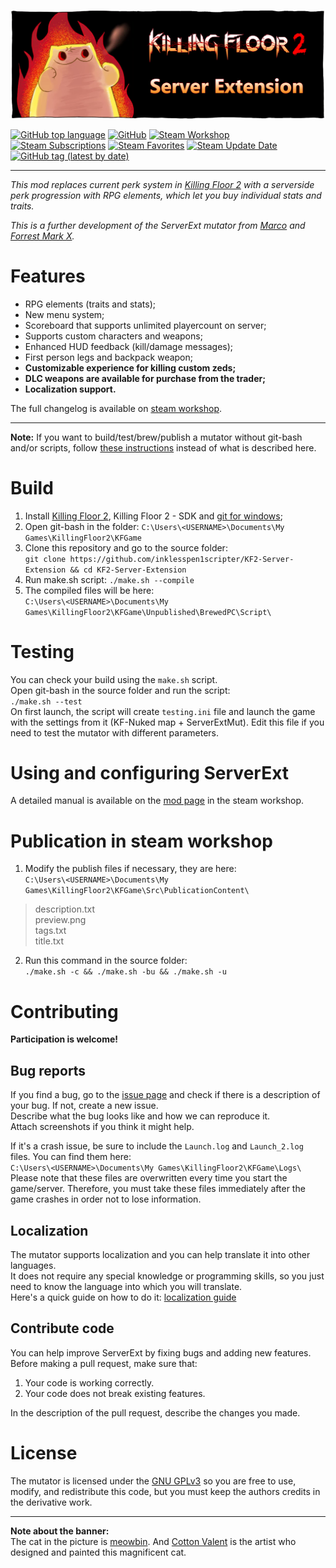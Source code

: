 [![](PublicationContent/mutbanner.png)](https://steamcommunity.com/sharedfiles/filedetails/?id=2085786712)

[![GitHub top language](https://img.shields.io/github/languages/top/inklesspen1scripter/KF2-Server-Extension)](https://docs.unrealengine.com/udk/Three/WebHome.html)
[![GitHub](https://img.shields.io/github/license/inklesspen1scripter/KF2-Server-Extension)](https://www.gnu.org/licenses/gpl-3.0.en.html)
[![Steam Workshop](https://img.shields.io/static/v1?message=workshop&logo=steam&labelColor=gray&color=blue&logoColor=white&label=steam%20)](https://steamcommunity.com/sharedfiles/filedetails/?id=2085786712)
[![Steam Subscriptions](https://img.shields.io/steam/subscriptions/2085786712)](https://steamcommunity.com/sharedfiles/filedetails/?id=2085786712)
[![Steam Favorites](https://img.shields.io/steam/favorites/2085786712)](https://steamcommunity.com/sharedfiles/filedetails/?id=2085786712)
[![Steam Update Date](https://img.shields.io/steam/update-date/2085786712)](https://steamcommunity.com/sharedfiles/filedetails/?id=2085786712)
[![GitHub tag (latest by date)](https://img.shields.io/github/v/tag/inklesspen1scripter/KF2-Server-Extension)](https://github.com/inklesspen1scripter/KF2-Server-Extension/tags)

***

*This mod replaces current perk system in [Killing Floor 2](https://en.wikipedia.org/wiki/Killing_Floor_2) with a serverside perk progression with RPG elements, which let you buy individual stats and traits.*

*This is a further development of the ServerExt mutator from [Marco](https://forums.tripwireinteractive.com/index.php?threads/mutator-server-extension-mod.109463) and [Forrest Mark X](https://github.com/ForrestMarkX/KF2-Server-Extension).*

# Features
- RPG elements (traits and stats);
- New menu system;
- Scoreboard that supports unlimited playercount on server;
- Supports custom characters and weapons;
- Enhanced HUD feedback (kill/damage messages);
- First person legs and backpack weapon;
- **Customizable experience for killing custom zeds;**
- **DLC weapons are available for purchase from the trader;**
- **Localization support.**

The full changelog is available on [steam workshop](https://steamcommunity.com/sharedfiles/filedetails/changelog/2085786712).

***

**Note:** If you want to build/test/brew/publish a mutator without git-bash and/or scripts, follow [these instructions](https://tripwireinteractive.atlassian.net/wiki/spaces/KF2SW/pages/26247172/KF2+Code+Modding+How-to) instead of what is described here.

# Build
1. Install [Killing Floor 2](https://store.steampowered.com/app/232090/Killing_Floor_2/), Killing Floor 2 - SDK and [git for windows](https://git-scm.com/download/win);
2. Open git-bash in the folder: `C:\Users\<USERNAME>\Documents\My Games\KillingFloor2\KFGame`
3. Clone this repository and go to the source folder:  
`git clone https://github.com/inklesspen1scripter/KF2-Server-Extension && cd KF2-Server-Extension`
4. Run make.sh script:
`./make.sh --compile`
5. The compiled files will be here:  
`C:\Users\<USERNAME>\Documents\My Games\KillingFloor2\KFGame\Unpublished\BrewedPC\Script\`

# Testing
You can check your build using the `make.sh` script.  
Open git-bash in the source folder and run the script:  
`./make.sh --test`  
On first launch, the script will create `testing.ini` file and launch the game with the settings from it (KF-Nuked map + ServerExtMut). Edit this file if you need to test the mutator with different parameters.

# Using and configuring ServerExt
A detailed manual is available on the [mod page](https://steamcommunity.com/sharedfiles/filedetails/?id=2085786712) in the steam workshop.

# Publication in steam workshop
1. Modify the publish files if necessary, they are here:  
`C:\Users\<USERNAME>\Documents\My Games\KillingFloor2\KFGame\Src\PublicationContent\`
> description.txt  
> preview.png  
> tags.txt  
> title.txt  
2. Run this command in the source folder:  
`./make.sh -c && ./make.sh -bu && ./make.sh -u`

# Contributing
**Participation is welcome!**

## Bug reports
If you find a bug, go to the [issue page](https://github.com/inklesspen1scripter/KF2-Server-Extension/issues) and check if there is a description of your bug. If not, create a new issue.  
Describe what the bug looks like and how we can reproduce it.  
Attach screenshots if you think it might help.

If it's a crash issue, be sure to include the `Launch.log` and `Launch_2.log` files. You can find them here:  
`C:\Users\<USERNAME>\Documents\My Games\KillingFloor2\KFGame\Logs\`  
Please note that these files are overwritten every time you start the game/server. Therefore, you must take these files immediately after the game crashes in order not to lose information.

## Localization
The mutator supports localization and you can help translate it into other languages.  
It does not require any special knowledge or programming skills, so you just need to know the language into which you will translate.  
Here's a quick guide on how to do it: [localization guide](https://steamcommunity.com/workshop/filedetails/discussion/2085786712/2942494909176752884)

## Contribute code
You can help improve ServerExt by fixing bugs and adding new features.  
Before making a pull request, make sure that:  
1. Your code is working correctly.  
2. Your code does not break existing features.  

In the description of the pull request, describe the changes you made.


# License
The mutator is licensed under the [GNU GPLv3](https://www.gnu.org/licenses/gpl-3.0.en.html) so you are free to use, modify, and redistribute this code, but you must keep the authors credits in the derivative work.

***

**Note about the banner:**  
The cat in the picture is [meowbin](https://www.deviantart.com/cottonvalent/gallery/48815375/creepy-cat). And [Cotton Valent](https://www.deviantart.com/cottonvalent) is the artist who designed and painted this magnificent cat.
